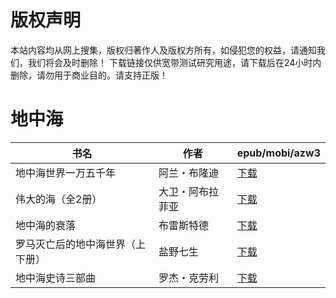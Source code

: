 # 版权声明

本站内容均从网上搜集，版权归著作人及版权方所有，如侵犯您的权益，请通知我们，我们将会及时删除！ 下载链接仅供宽带测试研究用途，请下载后在24小时内删除，请勿用于商业目的。请支持正版！

# 地中海

| 书名 | 作者 | epub/mobi/azw3 |
| --- | --- | --- |
| 地中海世界一万五千年 | 阿兰・布隆迪 | [下载](https://url89.ctfile.com/f/31084289-1375498942-9f4334?p=8866) |
| 伟大的海（全2册） | 大卫・阿布拉菲亚 | [下载](https://url89.ctfile.com/f/31084289-1357045636-57b879?p=8866) |
| 地中海的衰落 | 布雷斯特德 | [下载](https://url89.ctfile.com/f/31084289-1357020049-1f86d7?p=8866) |
| 罗马灭亡后的地中海世界（上下册） | 盐野七生 | [下载](https://url89.ctfile.com/f/31084289-1357007191-f5ddac?p=8866) |
| 地中海史诗三部曲 | 罗杰・克劳利 | [下载](https://url89.ctfile.com/f/31084289-1357006105-aed2e0?p=8866) |
